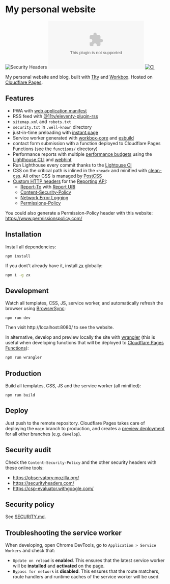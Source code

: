 # My personal website

![Security Headers](https://img.shields.io/security-headers?url=https%3A%2F%2Fwww.giacomodebidda.com%2F)
![Chromium HSTS preload](https://img.shields.io/hsts/preload/giacomodebidda.com)
[![CI](https://github.com/jackdbd/personal-website/actions/workflows/ci.yaml/badge.svg)](https://github.com/jackdbd/personal-website/actions/workflows/ci.yaml)

My personal website and blog, built with [11ty](https://www.11ty.dev/) and [Workbox](https://github.com/googlechrome/workbox). Hosted on [Cloudflare Pages](https://pages.cloudflare.com/).

## Features

- PWA with [web application manifest](https://developer.mozilla.org/en-US/docs/Web/Manifest)
- RSS feed with [@11ty/eleventy-plugin-rss](https://www.11ty.dev/docs/plugins/rss/)
- `sitemap.xml` and `robots.txt`
- `security.txt` in `.well-known` directory
- just-in-time preloading with [instant.page](https://instant.page/)
- Service worker generated with [workbox-core](https://developer.chrome.com/docs/workbox/modules/workbox-core/) and [esbuild](https://github.com/evanw/esbuild)
- contact form submission with a function deployed to Cloudflare Pages Functions (see the `functions/` directory)
- Performance reports with multiple [performance budgets](https://www.afasterweb.com/2020/01/28/performance-budgets-with-lighthouse/) using the [Lighthouse CLI](https://github.com/GoogleChrome/lighthouse#using-the-node-cli) and [webhint](https://github.com/webhintio/hint)
- Run Lighthouse every commit thanks to the [Lightouse CI](https://github.com/GoogleChrome/lighthouse-ci)
- CSS on the critical path is inlined in the `<head>` and minified with [clean-css](https://www.11ty.dev/docs/quicktips/inline-css/). All other CSS is managed by [PostCSS](https://github.com/postcss/postcss)
- [Custom HTTP headers](https://developers.cloudflare.com/pages/how-to/add-custom-http-headers/) for the [Reporting API](https://developer.mozilla.org/en-US/docs/Web/API/Reporting_API):
  - [Report-To](https://developers.google.com/web/updates/2018/09/reportingapi#header) with [Report URI](https://report-uri.com/)
  - [Content-Security-Policy](https://developer.mozilla.org/en-US/docs/Web/HTTP/CSP)
  - [Network Error Logging](https://developer.cdn.mozilla.net/en-US/docs/Web/HTTP/Headers/NEL)
  - [Permissions-Policy](https://scotthelme.co.uk/goodbye-feature-policy-and-hello-permissions-policy/)

You could also generate a Permission-Policy header with this website: https://www.permissionspolicy.com/

## Installation

Install all dependencies:

```shell
npm install
```

If you dont't already have it, install [zx](https://github.com/google/zx) globally:

```sh
npm i -g zx
```

## Development

Watch all templates, CSS, JS, service worker, and automatically refresh the browser using [BrowserSync](https://github.com/Browsersync/browser-sync):

```shell
npm run dev
```

Then visit http://localhost:8080/ to see the website.

In alternative, develop and preview locally the site with [wrangler](https://developers.cloudflare.com/pages/platform/functions/#develop-and-preview-locally) (this is useful when developing functions that will be deployed to [Cloudflare Pages Functions](https://developers.cloudflare.com/pages/platform/functions/)):

```sh
npm run wrangler
```

## Production

Build all templates, CSS, JS and the service worker (all minified):

```shell
npm run build
```

## Deploy

Just push to the remote repository. Cloudflare Pages takes care of deploying the `main` branch to production, and creates a [preview deployment](https://developers.cloudflare.com/pages/platform/preview-deployments/) for all other branches (e.g. `develop`).

## Security audit

Check the `Content-Security-Policy` and the other security headers with these online tools:

- https://observatory.mozilla.org/
- https://securityheaders.com/
- https://csp-evaluator.withgoogle.com/

## Security policy

See [SECURITY.md](./SECURITY.md).

## Troubleshooting the service worker

When developing, open Chrome DevTools, go to `Application > Service Workers` and check that:

- `Update on reload` is **enabled**. This ensures that the latest service worker will be **installed** and **activated** on the page.
- `Bypass for network` is **disabled**. This ensures that the route matchers, route handlers and runtime caches of the service worker will be used.
